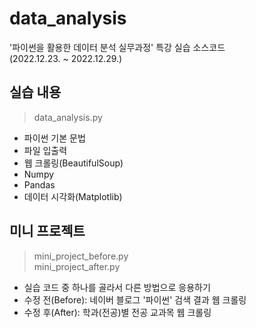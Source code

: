 # data_analysis
'파이썬을 활용한 데이터 분석 실무과정' 특강 실습 소스코드
<br>
(2022.12.23. ~ 2022.12.29.)

## 실습 내용
> data_analysis.py
- 파이썬 기본 문법
- 파일 입출력
- 웹 크롤링(BeautifulSoup)
- Numpy
- Pandas
- 데이터 시각화(Matplotlib)

## 미니 프로젝트
> mini_project_before.py
> <br>
> mini_project_after.py
- 실습 코드 중 하나를 골라서 다른 방법으로 응용하기
- 수정 전(Before): 네이버 블로그 '파이썬' 검색 결과 웹 크롤링
- 수정 후(After): 학과(전공)별 전공 교과목 웹 크롤링
